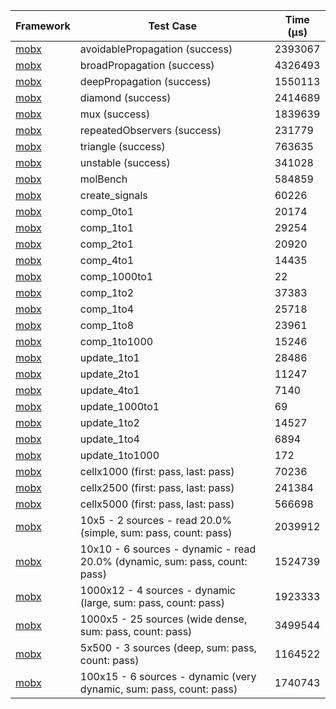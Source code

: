 | Framework | Test Case | Time (μs) |
| --- | --- | --- |
| [mobx](https://github.com/mobxjs/mobx.dart) | avoidablePropagation (success) | 2393067 |
| [mobx](https://github.com/mobxjs/mobx.dart) | broadPropagation (success) | 4326493 |
| [mobx](https://github.com/mobxjs/mobx.dart) | deepPropagation (success) | 1550113 |
| [mobx](https://github.com/mobxjs/mobx.dart) | diamond (success) | 2414689 |
| [mobx](https://github.com/mobxjs/mobx.dart) | mux (success) | 1839639 |
| [mobx](https://github.com/mobxjs/mobx.dart) | repeatedObservers (success) | 231779 |
| [mobx](https://github.com/mobxjs/mobx.dart) | triangle (success) | 763635 |
| [mobx](https://github.com/mobxjs/mobx.dart) | unstable (success) | 341028 |
| [mobx](https://github.com/mobxjs/mobx.dart) | molBench | 584859 |
| [mobx](https://github.com/mobxjs/mobx.dart) | create_signals | 60226 |
| [mobx](https://github.com/mobxjs/mobx.dart) | comp_0to1 | 20174 |
| [mobx](https://github.com/mobxjs/mobx.dart) | comp_1to1 | 29254 |
| [mobx](https://github.com/mobxjs/mobx.dart) | comp_2to1 | 20920 |
| [mobx](https://github.com/mobxjs/mobx.dart) | comp_4to1 | 14435 |
| [mobx](https://github.com/mobxjs/mobx.dart) | comp_1000to1 | 22 |
| [mobx](https://github.com/mobxjs/mobx.dart) | comp_1to2 | 37383 |
| [mobx](https://github.com/mobxjs/mobx.dart) | comp_1to4 | 25718 |
| [mobx](https://github.com/mobxjs/mobx.dart) | comp_1to8 | 23961 |
| [mobx](https://github.com/mobxjs/mobx.dart) | comp_1to1000 | 15246 |
| [mobx](https://github.com/mobxjs/mobx.dart) | update_1to1 | 28486 |
| [mobx](https://github.com/mobxjs/mobx.dart) | update_2to1 | 11247 |
| [mobx](https://github.com/mobxjs/mobx.dart) | update_4to1 | 7140 |
| [mobx](https://github.com/mobxjs/mobx.dart) | update_1000to1 | 69 |
| [mobx](https://github.com/mobxjs/mobx.dart) | update_1to2 | 14527 |
| [mobx](https://github.com/mobxjs/mobx.dart) | update_1to4 | 6894 |
| [mobx](https://github.com/mobxjs/mobx.dart) | update_1to1000 | 172 |
| [mobx](https://github.com/mobxjs/mobx.dart) | cellx1000 (first: pass, last: pass) | 70236 |
| [mobx](https://github.com/mobxjs/mobx.dart) | cellx2500 (first: pass, last: pass) | 241384 |
| [mobx](https://github.com/mobxjs/mobx.dart) | cellx5000 (first: pass, last: pass) | 566698 |
| [mobx](https://github.com/mobxjs/mobx.dart) | 10x5 - 2 sources - read 20.0% (simple, sum: pass, count: pass) | 2039912 |
| [mobx](https://github.com/mobxjs/mobx.dart) | 10x10 - 6 sources - dynamic - read 20.0% (dynamic, sum: pass, count: pass) | 1524739 |
| [mobx](https://github.com/mobxjs/mobx.dart) | 1000x12 - 4 sources - dynamic (large, sum: pass, count: pass) | 1923333 |
| [mobx](https://github.com/mobxjs/mobx.dart) | 1000x5 - 25 sources (wide dense, sum: pass, count: pass) | 3499544 |
| [mobx](https://github.com/mobxjs/mobx.dart) | 5x500 - 3 sources (deep, sum: pass, count: pass) | 1164522 |
| [mobx](https://github.com/mobxjs/mobx.dart) | 100x15 - 6 sources - dynamic (very dynamic, sum: pass, count: pass) | 1740743 |
